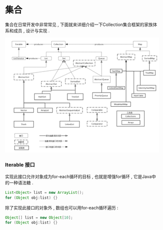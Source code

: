 # 集合

集合在日常开发中非常常见 , 下面就来详细介绍一下Collection集合框架的家族体系和成员 , 设计与实现 .

![](/assets/jihequantu.png)

### Iterable 接口

实现此接口允许对象成为for-each循环的目标 , 也就是增强for循环 , 它是Java中的一种语法糖 . 

```java
List<Object> list = new ArrayList();
for (Object obj:list) {}
```

除了实现此接口的对象外 , 数组也可以用for-each循环遍历 : 

```java
Object[] list = new Object[10];
for (Object obj:list) {}
```



